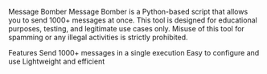Message Bomber
Message Bomber is a Python-based script that allows you to send 1000+ messages at once. This tool is designed for educational purposes, testing, and legitimate use cases only. Misuse of this tool for spamming or any illegal activities is strictly prohibited.

Features
Send 1000+ messages in a single execution
Easy to configure and use
Lightweight and efficient
